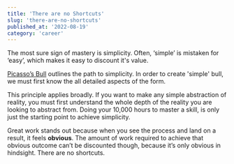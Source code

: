 ```yaml
---
title: 'There are no Shortcuts'
slug: 'there-are-no-shortcuts'
published_at: '2022-08-19'
category: 'career'
---
```


The most sure sign of mastery is simplicity. Often, ‘simple’ is mistaken for ‘easy’, which makes it easy to discount it's value.

[Picasso’s Bull](https://www.artyfactory.com/art_appreciation/animals_in_art/pablo_picasso.htm) outlines the path to simplicity. In order to create 'simple' bull, we must first know the all detailed aspects of the form.

This principle applies broadly. If you want to make any simple abstraction of reality, you must first understand the whole depth of the reality you are looking to abstract from. Doing your 10,000 hours to master a skill, is only just the starting point to achieve simplicity.

Great work stands out because when you see the process and land on a result, it feels **obvious**. The amount of work required to achieve that obvious outcome can’t be discounted though, because it’s only obvious in hindsight. There are no shortcuts.